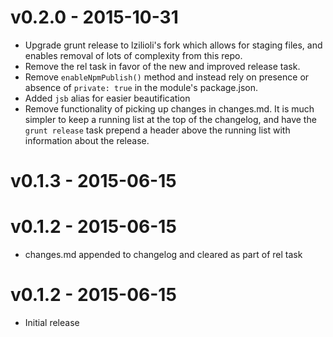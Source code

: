 # v0.2.0 - **2015-10-31**
- Upgrade grunt release to lzilioli's fork which allows for staging files, and enables removal of lots of complexity from this repo.
- Remove the rel task in favor of the new and improved release task.
- Remove `enableNpmPublish()` method and instead rely on presence or absence of `private: true` in the module's package.json.
- Added `jsb` alias for easier beautification
- Remove functionality of picking up changes in changes.md. It is much simpler to keep a running list at the top of the changelog, and have the `grunt release` task prepend a header above the running list with information about the release.


# v0.1.3 - **2015-06-15**


# v0.1.2 - **2015-06-15**

- changes.md appended to changelog and cleared as part of rel task


# v0.1.2 - **2015-06-15**

- Initial release
